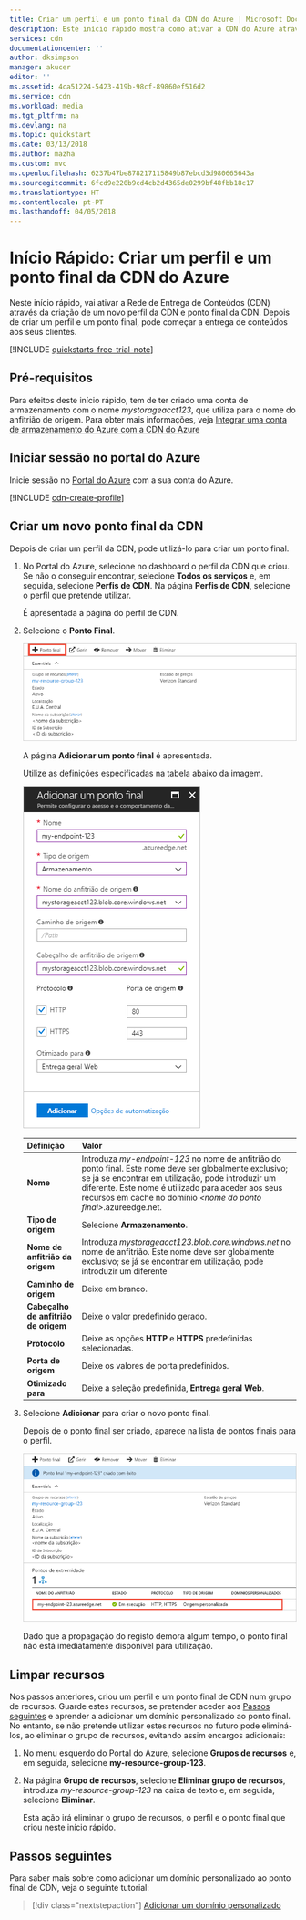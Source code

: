 ```yaml
---
title: Criar um perfil e um ponto final da CDN do Azure | Microsoft Docs
description: Este início rápido mostra como ativar a CDN do Azure através da criação de um novo perfil e ponto final da CDN.
services: cdn
documentationcenter: ''
author: dksimpson
manager: akucer
editor: ''
ms.assetid: 4ca51224-5423-419b-98cf-89860ef516d2
ms.service: cdn
ms.workload: media
ms.tgt_pltfrm: na
ms.devlang: na
ms.topic: quickstart
ms.date: 03/13/2018
ms.author: mazha
ms.custom: mvc
ms.openlocfilehash: 6237b47be878217115849b87ebcd3d980665643a
ms.sourcegitcommit: 6fcd9e220b9cd4cb2d4365de0299bf48fbb18c17
ms.translationtype: HT
ms.contentlocale: pt-PT
ms.lasthandoff: 04/05/2018
---
```

# <a name="quickstart-create-an-azure-cdn-profile-and-endpoint"></a>Início Rápido: Criar um perfil e um ponto final da CDN do Azure
Neste início rápido, vai ativar a Rede de Entrega de Conteúdos (CDN) através da criação de um novo perfil da CDN e ponto final da CDN. Depois de criar um perfil e um ponto final, pode começar a entrega de conteúdos aos seus clientes.

[!INCLUDE [quickstarts-free-trial-note](../../includes/quickstarts-free-trial-note.md)]

## <a name="prerequisites"></a>Pré-requisitos
Para efeitos deste início rápido, tem de ter criado uma conta de armazenamento com o nome *mystorageacct123*, que utiliza para o nome do anfitrião de origem. Para obter mais informações, veja [Integrar uma conta de armazenamento do Azure com a CDN do Azure](cdn-create-a-storage-account-with-cdn.md)

## <a name="log-in-to-the-azure-portal"></a>Iniciar sessão no portal do Azure
Inicie sessão no [Portal do Azure](https://portal.azure.com) com a sua conta do Azure.

[!INCLUDE [cdn-create-profile](../../includes/cdn-create-profile.md)]

## <a name="create-a-new-cdn-endpoint"></a>Criar um novo ponto final da CDN

Depois de criar um perfil da CDN, pode utilizá-lo para criar um ponto final.

1. No Portal do Azure, selecione no dashboard o perfil da CDN que criou. Se não o conseguir encontrar, selecione **Todos os serviços** e, em seguida, selecione **Perfis de CDN**. Na página **Perfis de CDN**, selecione o perfil que pretende utilizar. 
   
    É apresentada a página do perfil de CDN.

2. Selecione o **Ponto Final**.
   
    ![Perfil da CDN](./media/cdn-create-new-endpoint/cdn-select-endpoint.png)
   
    A página **Adicionar um ponto final** é apresentada.

    Utilize as definições especificadas na tabela abaixo da imagem.
   
    ![Painel Adicionar ponto final](./media/cdn-create-new-endpoint/cdn-add-endpoint.png)

    | Definição | Valor |
    | ------- | ----- |
    | **Nome** | Introduza *my-endpoint-123* no nome de anfitrião do ponto final. Este nome deve ser globalmente exclusivo; se já se encontrar em utilização, pode introduzir um diferente. Este nome é utilizado para aceder aos seus recursos em cache no domínio _&lt;nome do ponto final&gt;_.azureedge.net.|
    | **Tipo de origem** | Selecione **Armazenamento**. | 
    | **Nome de anfitrião da origem** | Introduza *mystorageacct123.blob.core.windows.net* no nome de anfitrião. Este nome deve ser globalmente exclusivo; se já se encontrar em utilização, pode introduzir um diferente |
    | **Caminho de origem** | Deixe em branco. |
    | **Cabeçalho de anfitrião de origem** | Deixe o valor predefinido gerado. |  
    | **Protocolo** | Deixe as opções **HTTP** e **HTTPS** predefinidas selecionadas. |
    | **Porta de origem** | Deixe os valores de porta predefinidos. | 
    | **Otimizado para** | Deixe a seleção predefinida, **Entrega geral Web**. |
    
3. Selecione **Adicionar** para criar o novo ponto final.
   
   Depois de o ponto final ser criado, aparece na lista de pontos finais para o perfil.
    
   ![Ponto final da CDN](./media/cdn-create-new-endpoint/cdn-endpoint-success.png)
    
   Dado que a propagação do registo demora algum tempo, o ponto final não está imediatamente disponível para utilização. 


## <a name="clean-up-resources"></a>Limpar recursos
Nos passos anteriores, criou um perfil e um ponto final de CDN num grupo de recursos. Guarde estes recursos, se pretender aceder aos [Passos seguintes](#next-steps) e aprender a adicionar um domínio personalizado ao ponto final. No entanto, se não pretende utilizar estes recursos no futuro pode eliminá-los, ao eliminar o grupo de recursos, evitando assim encargos adicionais:

1. No menu esquerdo do Portal do Azure, selecione **Grupos de recursos** e, em seguida, selecione **my-resource-group-123**.

2. Na página **Grupo de recursos**, selecione **Eliminar grupo de recursos**, introduza *my-resource-group-123* na caixa de texto e, em seguida, selecione **Eliminar**.

    Esta ação irá eliminar o grupo de recursos, o perfil e o ponto final que criou neste início rápido.

## <a name="next-steps"></a>Passos seguintes
Para saber mais sobre como adicionar um domínio personalizado ao ponto final de CDN, veja o seguinte tutorial:

> [!div class="nextstepaction"]
> [Adicionar um domínio personalizado](cdn-map-content-to-custom-domain.md)


